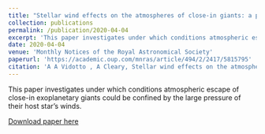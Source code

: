 ```yaml
---
title: "Stellar wind effects on the atmospheres of close-in giants: a possible reduction in escape instead of increased erosion "
collection: publications
permalink: /publication/2020-04-04
excerpt: 'This paper investigates under which conditions atmospheric escape of close-in exoplanetary giants could be confined by the large pressure of their host star’s winds.'
date: 2020-04-04
venue: 'Monthly Notices of the Royal Astronomical Society'
paperurl: 'https://academic.oup.com/mnras/article/494/2/2417/5815795'
citation: 'A A Vidotto , A Cleary, Stellar wind effects on the atmospheres of close-in giants: a possible reduction in escape instead of increased erosion, Monthly Notices of the Royal Astronomical Society, Volume 494, Issue 2, May 2020, Pages 2417–2428, https://doi.org/10.1093/mnras/staa852'
---
```


This paper investigates under which conditions atmospheric escape of close-in exoplanetary giants could be confined by the large pressure of their host star’s winds.

[Download paper here](https://academic.oup.com/mnras/article/494/2/2417/5815795)
